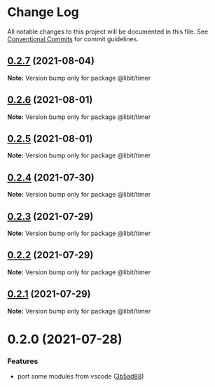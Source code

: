 # Change Log

All notable changes to this project will be documented in this file.
See [Conventional Commits](https://conventionalcommits.org) for commit guidelines.

## [0.2.7](https://gitr.net/mindary/libit/compare/@libit/timer@0.2.6...@libit/timer@0.2.7) (2021-08-04)

**Note:** Version bump only for package @libit/timer





## [0.2.6](https://gitr.net/mindary/libit/compare/@libit/timer@0.2.5...@libit/timer@0.2.6) (2021-08-01)

**Note:** Version bump only for package @libit/timer





## [0.2.5](https://gitr.net/mindary/libit/compare/@libit/timer@0.2.4...@libit/timer@0.2.5) (2021-08-01)

**Note:** Version bump only for package @libit/timer





## [0.2.4](https://gitr.net/mindary/libit/compare/@libit/timer@0.2.3...@libit/timer@0.2.4) (2021-07-30)

**Note:** Version bump only for package @libit/timer





## [0.2.3](https://gitr.net/mindary/libit/compare/@libit/timer@0.2.2...@libit/timer@0.2.3) (2021-07-29)

**Note:** Version bump only for package @libit/timer





## [0.2.2](https://gitr.net/mindary/libit/compare/@libit/timer@0.2.1...@libit/timer@0.2.2) (2021-07-29)

**Note:** Version bump only for package @libit/timer





## [0.2.1](https://gitr.net/mindary/libit/compare/@libit/timer@0.2.0...@libit/timer@0.2.1) (2021-07-29)

**Note:** Version bump only for package @libit/timer





# 0.2.0 (2021-07-28)


### Features

* port some modules from vscode ([3b5ad88](https://gitr.net/mindary/libit/commits/3b5ad8847e216734301b1c1bd2a8a81994f3c1c1))
